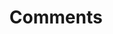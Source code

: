 ---
title: Comments
keywords: echo, php print
last_updated: October 31, 2019
summary: "This post will help you understand how to comment your codes in php."
sidebar: mydoc_sidebar
permalink: mydoc_comments.html
folder: mydoc
datatable: true
---